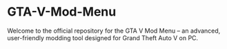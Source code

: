 # GTA-V-Mod-Menu
Welcome to the official repository for the GTA V Mod Menu – an advanced, user-friendly modding tool designed for Grand Theft Auto V on PC.
